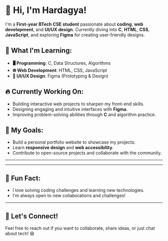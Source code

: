 # 👋 Hi, I'm Hardagya!

I'm a **First-year BTech CSE student** passionate about **coding**, **web development**, and **UI/UX design**. Currently diving into **C**, **HTML**, **CSS**, **JavaScript**, and exploring **Figma** for creating user-friendly designs.

## 🚀 What I'm Learning:
- **🖥️ Programming**: C, Data Structures, Algorithms
- **🌐 Web Development**: HTML, CSS, JavaScript
- **🎨 UI/UX Design**: Figma (Prototyping & Design)

## 🔥 Currently Working On:
- Building interactive web projects to sharpen my front-end skills.
- Designing engaging and intuitive interfaces with **Figma**.
- Improving problem-solving abilities through **C** and algorithm practice.

## 🌱 My Goals:
- Build a personal portfolio website to showcase my projects.
- Learn **responsive design** and **web accessibility**.
- Contribute to open-source projects and collaborate with the community.

---

---

## 🤖 Fun Fact:
- I love solving coding challenges and learning new technologies.
- I'm always open to new collaborations and challenges!

---

## 💬 Let's Connect!
Feel free to reach out if you want to collaborate, share ideas, or just chat about tech! 😄
